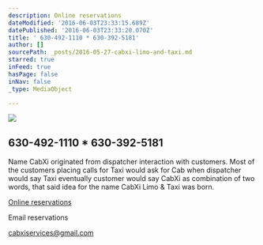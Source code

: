 ```yaml
---
description: Online reservations
dateModified: '2016-06-03T23:33:15.689Z'
datePublished: '2016-06-03T23:33:20.070Z'
title: ' 630-492-1110 * 630-392-5181'
author: []
sourcePath: _posts/2016-05-27-cabxi-limo-and-taxi.md
starred: true
inFeed: true
hasPage: false
inNav: false
_type: MediaObject

---
```

<article style=""><img src="https://s3-us-west-2.amazonaws.com/the-grid-img/p/623bae7a271b4f490763b172e9ee763fb34df742.png" /><h1> 630-492-1110 * 630-392-5181</h1><p>Name CabXi originated from dispatcher interaction with customers. Most of the customers placing calls for Taxi would ask for Cab when dispatcher would say Taxi eventually customer would say CabXi as combination of two words, that said idea for the name CabXi Limo &amp; Taxi was born.</p></article>

[Online reservations][0]

Email reservations

cabxiservices@gmail.com

[0]: http://www.taxicaller.com/booking.php "Bookings"